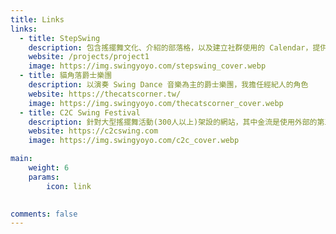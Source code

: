 ```yaml
---
title: Links
links:
  - title: StepSwing
    description: 包含搖擺舞文化、介紹的部落格，以及建立社群使用的 Calendar，提供國內外舞者台灣的搖擺資訊
    website: /projects/project1
    image: https://img.swingyoyo.com/stepswing_cover.webp
  - title: 貓角落爵士樂團
    description: 以演奏 Swing Dance 音樂為主的爵士樂團，我擔任經紀人的角色
    website: https://thecatscorner.tw/
    image: https://img.swingyoyo.com/thecatscorner_cover.webp
  - title: C2C Swing Festival
    description: 針對大型搖擺舞活動(300人以上)架設的網站，其中金流是使用外部的第三方服務
    website: https://c2cswing.com
    image: https://img.swingyoyo.com/c2c_cover.webp

main: 
    weight: 6
    params:
        icon: link
            

comments: false
---
```


